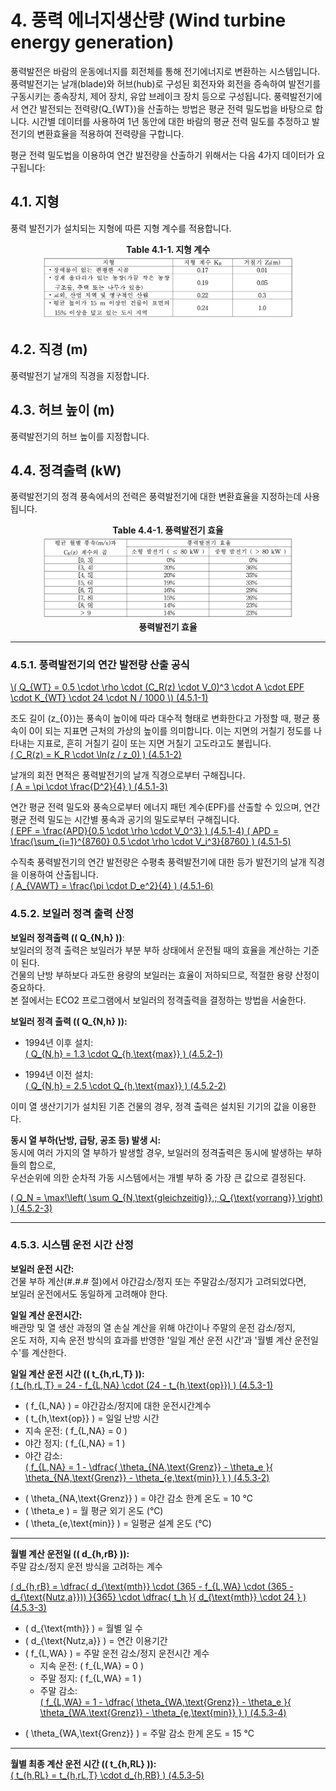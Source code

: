# 4. 풍력 에너지생산량 (Wind turbine energy generation)

풍력발전은 바람의 운동에너지를 회전체를 통해 전기에너지로 변환하는 시스템입니다. 풍력발전기는 날개(blade)와 허브(hub)로 구성된 회전자와 회전을 증속하여 발전기를 구동시키는 종속장치, 제어 장치, 유압 브레이크 장치 등으로 구성됩니다. 풍력발전기에서 연간 발전되는 전력량\(Q_{WT}\)을 산출하는 방법은 평균 전력 밀도법을 바탕으로 합니다. 시간별 데이터를 사용하여 1년 동안에 대한 바람의 평균 전력 밀도를 추정하고 발전기의 변환효율을 적용하여 전력량을 구합니다.

평균 전력 밀도법을 이용하여 연간 발전량을 산출하기 위해서는 다음 4가지 데이터가 요구됩니다:

## 4.1. 지형
풍력 발전기가 설치되는 지형에 따른 지형 계수를 적용합니다.  
<center>
     <div><strong>Table 4.1-1. 지형 계수</strong></div>
     <img src="../../_tables/4.1_1.png" style="max-width: 80%;" alt="지형 계수">
</center>

## 4.2. 직경 (m)
풍력발전기 날개의 직경을 지정합니다.

## 4.3. 허브 높이 (m)
풍력발전기의 허브 높이를 지정합니다.

## 4.4. 정격출력 (kW)
풍력발전기의 정격 풍속에서의 전력은 풍력발전기에 대한 변환효율을 지정하는데 사용됩니다.  
<center>
     <div><strong>Table 4.4-1. 풍력발전기 효율</strong></div>
     <img src="../../_tables/4.4_1.png" style="max-width: 80%;" alt="풍력발전기 효율">
     <div><strong>풍력발전기 효율</strong></div>
</center>

---

### 4.5.1. 풍력발전기의 연간 발전량 산출 공식

<a href="/eco2_guide_center/1.%20ECO2%20Logic%20Guide/Hee1_Equation_List.html" class="equation-link" target="_blank" rel="noopener noreferrer">
  \( Q_{WT} = 0.5 \cdot \rho \cdot (C_R(z) \cdot V_0)^3 \cdot A \cdot EPF \cdot K_{WT} \cdot 24 \cdot N / 1000 \) <span class="eq-number">(4.5.1-1)</span>
</a>


조도 길이 \(z_{0}\)는 풍속이 높이에 따라 대수적 형태로 변화한다고 가정할 때, 평균 풍속이 0이 되는 지표면 근처의 가상의 높이를 의미합니다. 이는 지면의 거칠기 정도를 나타내는 지표로, 흔히 거칠기 길이 또는 지면 거칠기 고도라고도 불립니다.  
<a href="/eco2_guide_center/1.%20ECO2%20Logic%20Guide/Hee1_Equation_List.html" class="equation-link" target="_blank" rel="noopener noreferrer">
  \( C_R(z) = K_R \cdot \ln(z / z_0) \) <span class="eq-number">(4.5.1-2)</span>
</a>


날개의 회전 면적은 풍력발전기의 날개 직경으로부터 구해집니다.  
<a href="/eco2_guide_center/1.%20ECO2%20Logic%20Guide/Hee1_Equation_List.html" class="equation-link" target="_blank" rel="noopener noreferrer">
  \( A = \pi \cdot \frac{D^2}{4} \) <span class="eq-number">(4.5.1-3)</span>
</a>


연간 평균 전력 밀도와 풍속으로부터 에너지 패턴 계수(EPF)를 산출할 수 있으며, 연간 평균 전력 밀도는 시간별 풍속과 공기의 밀도로부터 구해집니다.  
<a href="/eco2_guide_center/1.%20ECO2%20Logic%20Guide/Hee1_Equation_List.html" class="equation-link" target="_blank" rel="noopener noreferrer">
  \( EPF = \frac{APD}{0.5 \cdot \rho \cdot V_0^3} \) <span class="eq-number">(4.5.1-4)</span>
</a>
<a href="/eco2_guide_center/1.%20ECO2%20Logic%20Guide/Hee1_Equation_List.html" class="equation-link" target="_blank" rel="noopener noreferrer">
  \( APD = \frac{\sum_{i=1}^{8760} 0.5 \cdot \rho \cdot V_i^3}{8760} \) <span class="eq-number">(4.5.1-5)</span>
</a>


수직축 풍력발전기의 연간 발전량은 수평축 풍력발전기에 대한 등가 발전기의 날개 직경을 이용하여 산출됩니다.  
<a href="/eco2_guide_center/1.%20ECO2%20Logic%20Guide/Hee1_Equation_List.html" class="equation-link" target="_blank" rel="noopener noreferrer">
  \( A_{VAWT} = \frac{\pi \cdot D_e^2}{4} \) <span class="eq-number">(4.5.1-6)</span>
</a>

### 4.5.2. 보일러 정격 출력 산정

**보일러 정격출력 (\( Q_{N,h} \))**:  
보일러의 정격 출력은 보일러가 부분 부하 상태에서 운전될 때의 효율을 계산하는 기준이 된다.  
건물의 난방 부하보다 과도한 용량의 보일러는 효율이 저하되므로, 적절한 용량 산정이 중요하다.  
본 절에서는 ECO2 프로그램에서 보일러의 정격출력을 결정하는 방법을 서술한다.

**보일러 정격 출력 (\( Q_{N,h} \)):**

- 1994년 이후 설치:  
<a href="/eco2_guide_center/1.%20ECO2%20Logic%20Guide/Hee1_Equation_List.html"
   class="equation-link"
   target="_blank"
   rel="noopener noreferrer">
  \( Q_{N,h} = 1.3 \cdot Q_{h,\text{max}} \)
  <span class="eq-number">(4.5.2-1)</span>
</a>


- 1994년 이전 설치:  
<a href="/eco2_guide_center/1.%20ECO2%20Logic%20Guide/Hee1_Equation_List.html"
   class="equation-link"
   target="_blank"
   rel="noopener noreferrer">
  \( Q_{N,h} = 2.5 \cdot Q_{h,\text{max}} \)
  <span class="eq-number">(4.5.2-2)</span>
</a>


이미 열 생산기기가 설치된 기존 건물의 경우, 정격 출력은 설치된 기기의 값을 이용한다.

**동시 열 부하(난방, 급탕, 공조 등) 발생 시:**  
동시에 여러 가지의 열 부하가 발생할 경우, 보일러의 정격출력은 동시에 발생하는 부하들의 합으로,  
우선순위에 의한 순차적 가동 시스템에서는 개별 부하 중 가장 큰 값으로 결정된다.

<a href="/eco2_guide_center/1.%20ECO2%20Logic%20Guide/Hee1_Equation_List.html"
   class="equation-link"
   target="_blank"
   rel="noopener noreferrer">
  \( Q_N = \max\!\left( \sum Q_{N,\text{gleichzeitig}},\; Q_{\text{vorrang}} \right) \)
  <span class="eq-number">(4.5.2-3)</span>
</a>


---

### 4.5.3. 시스템 운전 시간 산정

**보일러 운전 시간:**  
건물 부하 계산(#.#.# 절)에서 야간감소/정지 또는 주말감소/정지가 고려되었다면,  
보일러 운전에서도 동일하게 고려해야 한다.  

**일일 계산 운전시간:**  
배관망 및 열 생산 과정의 열 손실 계산을 위해 야간이나 주말의 운전 감소/정지,  
온도 저하, 지속 운전 방식의 효과를 반영한 '일일 계산 운전 시간'과 '월별 계산 운전일수'를 계산한다.

**일일 계산 운전 시간 (\( t_{h,rL,T} \)):**  
<a href="/eco2_guide_center/1.%20ECO2%20Logic%20Guide/Hee1_Equation_List.html"
   class="equation-link"
   target="_blank"
   rel="noopener noreferrer">
  \( t_{h,rL,T} = 24 - f_{L,NA} \cdot (24 - t_{h,\text{op}}) \)
  <span class="eq-number">(4.5.3-1)</span>
</a>


- \( f_{L,NA} \) = 야간감소/정지에 대한 운전시간계수  
- \( t_{h,\text{op}} \) = 일일 난방 시간  
- 지속 운전: \( f_{L,NA} = 0 \)  
- 야간 정지: \( f_{L,NA} = 1 \)  
- 야간 감소:  
<a href="/eco2_guide_center/1.%20ECO2%20Logic%20Guide/Hee1_Equation_List.html"
   class="equation-link"
   target="_blank"
   rel="noopener noreferrer">
  \( f_{L,NA} = 1 - \dfrac{ \theta_{NA,\text{Grenz}} - \theta_e }{ \theta_{NA,\text{Grenz}} - \theta_{e,\text{min}} } \)
  <span class="eq-number">(4.5.3-2)</span>
</a>


- \( \theta_{NA,\text{Grenz}} \) = 야간 감소 한계 온도 = 10 ℃  
- \( \theta_e \) = 월 평균 외기 온도 (℃)  
- \( \theta_{e,\text{min}} \) = 일평균 설계 온도 (℃)

---

**월별 계산 운전일 (\( d_{h,rB} \)):**  
주말 감소/정지 운전 방식을 고려하는 계수

<a href="/eco2_guide_center/1.%20ECO2%20Logic%20Guide/Hee1_Equation_List.html"
   class="equation-link"
   target="_blank"
   rel="noopener noreferrer">
  \( d_{h,rB} = \dfrac{ d_{\text{mth}} \cdot (365 - f_{L,WA} \cdot (365 - d_{\text{Nutz,a}})) }{365} \cdot \dfrac{ t_h }{ d_{\text{mth}} \cdot 24 } \)
  <span class="eq-number">(4.5.3-3)</span>
</a>


- \( d_{\text{mth}} \) = 월별 일 수  
- \( d_{\text{Nutz,a}} \) = 연간 이용기간  
- \( f_{L,WA} \) = 주말 운전 감소/정지 운전시간 계수  
  - 지속 운전: \( f_{L,WA} = 0 \)  
  - 주말 정지: \( f_{L,WA} = 1 \)  
  - 주말 감소:  
<a href="/eco2_guide_center/1.%20ECO2%20Logic%20Guide/Hee1_Equation_List.html"
   class="equation-link"
   target="_blank"
   rel="noopener noreferrer">
  \( f_{L,WA} = 1 - \dfrac{ \theta_{WA,\text{Grenz}} - \theta_e }{ \theta_{WA,\text{Grenz}} - \theta_{e,\text{min}} } \)
  <span class="eq-number">(4.5.3-4)</span>
</a>


- \( \theta_{WA,\text{Grenz}} \) = 주말 감소 한계 온도 = 15 ℃

---

**월별 최종 계산 운전 시간 (\( t_{h,RL} \)):**  
<a href="/eco2_guide_center/1.%20ECO2%20Logic%20Guide/Hee1_Equation_List.html"
   class="equation-link"
   target="_blank"
   rel="noopener noreferrer">
  \( t_{h,RL} = t_{h,rL,T} \cdot d_{h,RB} \)
  <span class="eq-number">(4.5.3-5)</span>
</a>
